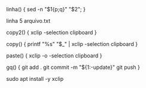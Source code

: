 linha() { sed -n "$1{p;q}" "$2"; }

linha 5 arquivo.txt

copy2() {
  xclip -selection clipboard
}

copy() {
  printf "%s" "$_" | xclip -selection clipboard
}


paste() {
  xclip -o -selection clipboard
}

gq() {
  git add .
  git commit -m "${1:-update}"
  git push
}

sudo apt install -y xclip

